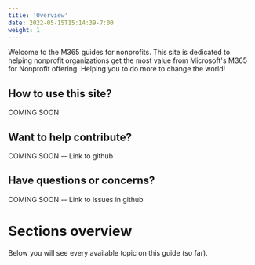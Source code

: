 ```yaml
---
title: 'Overview'
date: 2022-05-15T15:14:39-7:00
weight: 1
---
```


Welcome to the M365 guides for nonprofits.  This site is dedicated to helping nonprofit organizations get the most value from Microsoft's M365 for Nonprofit offering.  Helping you to do more to change the world!

## How to use this site?

COMING SOON

## Want to help contribute?

COMING SOON -- Link to github

## Have questions or concerns?

COMING SOON -- Link to issues in github

# Sections overview

Below you will see every available topic on this guide (so far).   